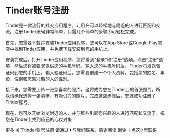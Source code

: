 # Tinder账号注册

Tinder是一款流行的社交应用程序，让用户可以轻松地与附近的人进行匹配和交流。注册Tinder账号非常简单，只需几个简单的步骤即可轻松完成。

首先，您需要下载并安装Tinder应用程序。您可以在App Store或Google Play商店中找到Tinder应用，并免费下载安装到您的手机上。

安装完成后，打开Tinder应用程序，您将看到“登录”和“注册”选项。点击“注册”选项，然后您将被要求提供您的手机号码。输入您的手机号码后，Tinder将发送验证码到您的手机上，输入验证码后，您需要创建一个个人资料，包括您的姓名、年龄、性别和您感兴趣的人的性别。

接下来，您需要上传一张您喜欢的照片，这将成为您在Tinder上的首张照片，所以请确保选择一张清晰、有吸引力的照片。完成这些步骤后，您就成功注册了Tinder账号。

现在，您可以开始浏览附近的人，并与那些引起您兴趣的人进行匹配和交流了。祝您在Tinder上找到自己的心仪对象！

更多 关于tinder账号注册 请通过✈与我们联系，感谢阅读,谢谢！[点这✈里联系](https://a.k02.cc)
